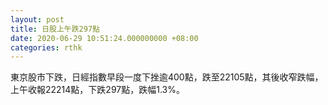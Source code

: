 ```yaml
---
layout: post
title: 日股上午跌297點
date: 2020-06-29 10:51:24.000000000 +08:00
categories: rthk
---
```


東京股市下跌，日經指數早段一度下挫逾400點，跌至22105點，其後收窄跌幅，上午收報22214點，下跌297點，跌幅1.3%。
